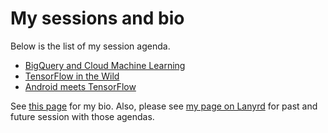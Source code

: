 # My sessions and bio

Below is the list of my session agenda.

- [BigQuery and Cloud Machine Learning](BigQuery%20and%20Cloud%20Machine%20Learning.md)
- [TensorFlow in the Wild](TensorFlow%20in%20the%20Wild.md)
- [Android meets TensorFlow](Android%20meets%20TensorFlow.md)

See [this page](bio.md) for my bio. Also, please see [my page on Lanyrd](http://lanyrd.com/profile/kazunori_279/) for past and future session with those agendas.
